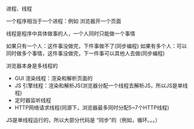 进程、线程

一个程序相当于一个进程：例如 浏览器开一个页面

线程是程序中具体做事的人，一个人同时只能做一个事情

如果只有一个人：这件事没做完，下件事做不了(同步编程)
如果有多个人：可以同时做多个事情，这件事没做完，下一件事可以其他人去做(同步编程)


浏览器本身是多线程的
 - GUI 渲染线程：渲染和解析页面的
 - JS 引擎线程：渲染和解析JS(浏览器分配一个线程去解析JS，所以JS是单线程)
 - 定时器监听线程
 - HTTP网络请求线程(同源下，浏览器最多同时分配5~7个HTTP线程)

JS是单线程运行的，所以大部分代码是 “同步”的（例如，循环。。。）
